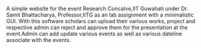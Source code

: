 A simple website for the event Research Concalve,IIT Guwahati under Dr. Samit Bhattacharya, Professor,IITG as an lab assignment with a minimalistic GUI. 
With this software scholars can upload their various works, project and respective admin can reject and approve them for the presentation at the event.Admin can add update various events as well as various dateline associate with the events.

